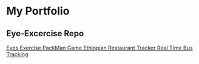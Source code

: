# My Portfolio
## Eye-Excercise Repo
<a href="https://girumit.github.io/Eyes"> Eyes Exercise </a>
<a href="https://girumit.github.io/PacMen-Factory-Excercise"> PackMan Game <a>
<a href="https://girumit.github.io/Ethiopian-Restaurant-Tracker"> Ethiopian Restaurant Tracker <a>
<a href="https://girumit.github.io/RealTime-Bus-Tracking/"> Real Time Bus Tracking <a>
